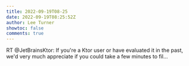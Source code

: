 ```yaml
---
title: 2022-09-19T08-25
date: 2022-09-19T08:25:52Z
author: Lee Turner
showtoc: false
comments: true
---
```


RT @JetBrainsKtor: If you're a Ktor user or have evaluated it in the past, we'd very much appreciate if you could take a few minutes to fil…

